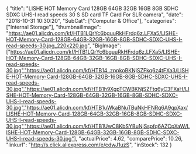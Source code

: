 {
	"title": "LISHE HOT Memory Card 128GB 64GB 32GB 16GB 8GB SDHC SDXC UHS-I read speeds 30 S SD card TF Card For SLR camera",
	"date": "2018-10-31 10:30:20",
	"SubCat": ["Computer & Office"],
	"categories": ["Internal Storage"],
	"thumbnailImage": "https://ae01.alicdn.com/kf/HTB1LQrYc6bguuRkHFrdq6z.LFXa5/LISHE-HOT-Memory-Card-128GB-64GB-32GB-16GB-8GB-SDHC-SDXC-UHS-I-read-speeds-30.jpg_220x220.jpg",
	"BigImage": ["https://ae01.alicdn.com/kf/HTB1LQrYc6bguuRkHFrdq6z.LFXa5/LISHE-HOT-Memory-Card-128GB-64GB-32GB-16GB-8GB-SDHC-SDXC-UHS-I-read-speeds-30.jpg","https://ae01.alicdn.com/kf/HTB14..zppkoBKNjSZFkq6z4tFXa3/LISHE-HOT-Memory-Card-128GB-64GB-32GB-16GB-8GB-SDHC-SDXC-UHS-I-read-speeds-30.jpg","https://ae01.alicdn.com/kf/HTB1h9XgpTCWBKNjSZFtq6yC3FXaH/LISHE-HOT-Memory-Card-128GB-64GB-32GB-16GB-8GB-SDHC-SDXC-UHS-I-read-speeds-30.jpg","https://ae01.alicdn.com/kf/HTB1uWkaBNuTBuNkHFNRq6A9qpXax/LISHE-HOT-Memory-Card-128GB-64GB-32GB-16GB-8GB-SDHC-SDXC-UHS-I-read-speeds-30.jpg","https://ae01.alicdn.com/kf/HTB1UwC8KbSYBuNjSspfq6AZCpXaW/LISHE-HOT-Memory-Card-128GB-64GB-32GB-16GB-8GB-SDHC-SDXC-UHS-I-read-speeds-30.jpg"],
	"actualPrice": 4.62,
	"comparePrice": 10.26,
	"linkurl": "http://s.click.aliexpress.com/e/cdwJ1uzS",
	"inStock": 132
}
